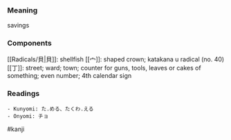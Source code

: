 ### Meaning

savings

### Components

[[Radicals/貝|貝]]: shellfish [[宀]]: shaped crown; katakana u radical (no. 40) [[丁]]: street; ward; town; counter for guns, tools, leaves or cakes of something; even number; 4th calendar sign

### Readings

```
- Kunyomi: た.める、たくわ.える
- Onyomi: チョ
```

#kanji